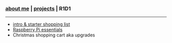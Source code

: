 ### [about me](https://abradaric.me)   |   [projects](https://abradaric.me/projects) | R1D1
* * *
*  [intro & starter shopping list](https://abradaric.me/r1d1_intro)
*  [Raspberry Pi essentials](https://abradaric.me/r1d1_rpi_essentials)
*  Christmas shopping cart aka upgrades
